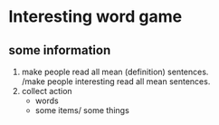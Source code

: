 # Interesting word game
## some information
1. make people read all mean (definition) sentences.<br>
  /make people interesting read all mean sentences.
2. collect action
    - words
    - some items/ some things